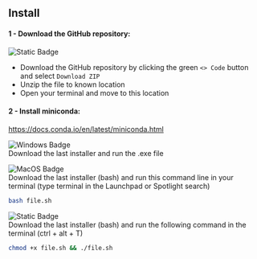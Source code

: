 ## Install

#### 1 - Download the GitHub repository: 
![Static Badge](https://img.shields.io/badge/%3C%3E%20Code%20-%20blue?color=rgb(30%2C%20135%2C%2060))
- Download the GitHub repository by clicking the green `<> Code` button and select `Download ZIP`
- Unzip the file to known location
- Open your terminal and move to this location

#### 2 - Install miniconda:  
https://docs.conda.io/en/latest/miniconda.html

![Windows Badge](https://img.shields.io/badge/Windows-blue?logo=windows11&logoColor=rgb(149%2C%20157%2C%20165)&labelColor=rgb(50%2C%2060%2C%2065)&color=rgb(50%2C%2060%2C%2065))  
Download the last installer and run the .exe file  

![MacOS Badge](https://img.shields.io/badge/MacOS-blue?logo=apple&logoColor=rgb(149%2C%20157%2C%20165)&labelColor=rgb(50%2C%2060%2C%2065)&color=rgb(50%2C%2060%2C%2065))  
Download the last installer (bash) and run this command line in your terminal (type terminal in the Launchpad or Spotlight search)  
```bash
bash file.sh
```

![Static Badge](https://img.shields.io/badge/Ubuntu-blue?logo=ubuntu&logoColor=rgb(149%2C%20157%2C%20165)&labelColor=rgb(50%2C%2060%2C%2065)&color=rgb(50%2C%2060%2C%2065))  
Download the last installer (bash) and run the following command in the terminal (ctrl + alt + T)
```bash
chmod +x file.sh && ./file.sh
```

